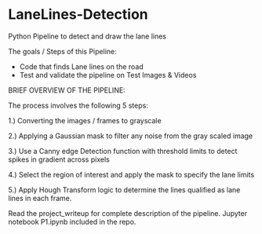 # LaneLines-Detection
Python Pipeline to detect and draw the lane lines 

The goals / Steps of this Pipeline:
- Code that finds Lane lines on the road
- Test and validate the pipeline on Test Images & Videos

BRIEF OVERVIEW OF THE PIPELINE:

The process involves the following 5 steps:

1.) Converting the images / frames to grayscale

2.) Applying a Gaussian mask to filter any noise from the gray scaled image

3.) Use a Canny edge Detection function with threshold limits to detect spikes in gradient across pixels

4.) Select the region of interest and apply the mask to specify the lane limits

5.) Apply Hough Transform logic to determine the lines qualified as lane lines in each frame.

Read the project_writeup for complete description of the pipeline. Jupyter notebook P1.ipynb included in the repo. 
